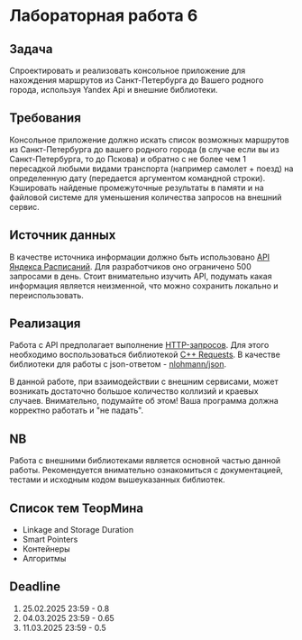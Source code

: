 # Лабораторная работа 6
## Задача

Спроектировать и реализовать консольное приложение для нахождения маршрутов из Санкт-Петербурга до Вашего родного города, используя Yandex Api и внешние библиотеки.


## Требования

Консольное приложение должно искать список возможных маршрутов из Санкт-Петербурга до вашего родного города (в случае если вы из Санкт-Петербурга, то до Пскова) и обратно с не более чем 1 пересадкой любыми видами транспорта (например самолет + поезд) на определенную дату (передается аргументом командной строки). Кэшировать найденые промежуточные результаты в памяти и на файловой системе для уменьшения количества запросов на внешний сервис.

## Источник данных

В качестве источника информации должно быть использовано [API Яндекса Расписаний](https://yandex.ru/dev/rasp/doc/ru/). 
Для разработчиков оно ограничено 500 запросами в день. Стоит внимательно изучить API, подумать какая информация является неизменной, что можно сохранить локально и переиспользовать.

## Реализация 

Работа с API предполагает выполнение [HTTP-запросов](https://en.wikipedia.org/wiki/HTTP). Для этого необходимо воспользоваться библиотекой [С++ Requests](https://github.com/libcpr/cpr). В качестве библиотеки для работы с json-ответом - [nlohmann/json](https://github.com/nlohmann/json).


В данной работе, при взаимодействии с внешним сервисами, может возникать достаточно большое количество коллизий и краевых случаев. Внимательно, подумайте об этом! Ваша программа должна корректно работать и "не падать".


## NB

Работа с внешними библиотеками является основной частью данной работы. Рекомендуется внимательно ознакомиться с документацией, тестами и исходным кодом вышеуказанных библиотек.


## Список тем ТеорМина

  - Linkage and Storage Duration
  - Smart Pointers
  - Контейнеры
  - Алгоритмы 


## Deadline

1. 25.02.2025 23:59 - 0.8
2. 04.03.2025 23:59 - 0.65
3. 11.03.2025 23:59 - 0.5
